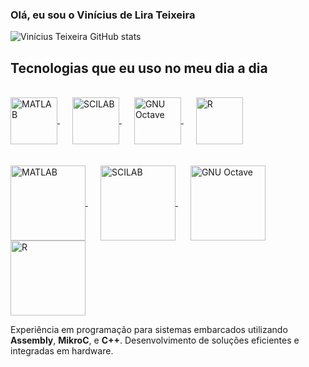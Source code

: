 ### Olá, eu sou o Vinícius de Lira Teixeira



![Vinícius Teixeira GitHub stats](https://github-readme-stats.vercel.app/api?username=vteixeira007&show_icons=true&theme=highcontrast)


## Tecnologias que eu uso no meu dia a dia

<div style="display: inline_block"><br/>
  <a href="https://www.mathworks.com/products/matlab.html" target="_blank" style="margin-right: 20px;">
    <img align="center" alt="MATLAB" src="https://upload.wikimedia.org/wikipedia/commons/2/21/Matlab_Logo.png" width="75"/>
  </a>
  <a href="https://www.scilab.org/" target="_blank" style="margin-right: 20px;">
    <img align="center" alt="SCILAB" src="https://upload.wikimedia.org/wikipedia/commons/b/b1/Scilab_Logo.png" width="75"/>
  </a>
  <a href="https://www.gnu.org/software/octave/" target="_blank" style="margin-right: 20px;">
    <img align="center" alt="GNU Octave" src="https://upload.wikimedia.org/wikipedia/commons/6/62/Gnu-octave.png" width="75"/>
  </a>
  <a href="https://www.r-project.org/" target="_blank" style="margin-right: 20px;">
    <img align="center" alt="R" src="https://upload.wikimedia.org/wikipedia/commons/c/c1/Rlogo.png" width="75"/>
  </a>
</div><br/>


<div style="display: inline_block"><br/>
  <a href="https://www.mathworks.com/products/matlab.html" target="_blank" style="margin-right: 20px;">
    <img align="center" alt="MATLAB" src="https://upload.wikimedia.org/wikipedia/commons/2/21/Matlab_Logo.png" width="120"/>
  </a>
  <a href="https://www.scilab.org/" target="_blank" style="margin-right: 20px;">
    <img align="center" alt="SCILAB" src="https://upload.wikimedia.org/wikipedia/commons/b/b1/Scilab_Logo.png" width="120"/>
  </a>
  <a href="https://www.gnu.org/software/octave/" target="_blank" style="margin-right: 20px;">
    <img align="center" alt="GNU Octave" src="https://upload.wikimedia.org/wikipedia/commons/4/47/Octave_logo.svg" width="120"/>
  </a>
  <a href="https://www.r-project.org/" target="_blank">
    <img align="center" alt="R" src="https://upload.wikimedia.org/wikipedia/commons/1/1b/R_logo_2013.svg" width="120"/>
  </a>
</div>
<p>Experiência em programação para sistemas embarcados utilizando <strong>Assembly</strong>, <strong>MikroC</strong>, e <strong>C++</strong>. Desenvolvimento de soluções eficientes e integradas em hardware.</p>



